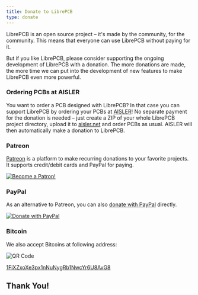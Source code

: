 ```yaml
---
title: Donate to LibrePCB
type: donate
---
```


LibrePCB is an open source project – it's made by the community, for the
community. This means that everyone can use LibrePCB without paying for it.

But if you like LibrePCB, please consider supporting the ongoing development of
LibrePCB with a donation. The more donations are made, the more time we can put
into the development of new features to make LibrePCB even more powerful.


### Ordering PCBs at AISLER

You want to order a PCB designed with LibrePCB? In that case you can support
LibrePCB by ordering your PCBs at [AISLER](https://aisler.net/partners/librepcb)!
No separate payment for the donation is needed – just create a ZIP of your whole
LibrePCB project directory, upload it to
[aisler.net](https://aisler.net/partners/librepcb) and order PCBs as usual.
AISLER will then automatically make a donation to LibrePCB.


### Patreon

[Patreon](https://www.patreon.com/librepcb) is a platform to make recurring
donations to your favorite projects. It supports credit/debit cards and PayPal
for paying.

[![Become a Patron!](/img/become_a_patron_button.png)](https://www.patreon.com/bePatron?u=5128815)


### PayPal

As an alternative to Patreon, you can also
[donate with PayPal](https://www.paypal.com/cgi-bin/webscr?cmd=_s-xclick&hosted_button_id=8DQ5P4TS992Q4&source=url)
directly.

[![Donate with PayPal](/img/donate_paypal_button.gif)](https://www.paypal.com/cgi-bin/webscr?cmd=_s-xclick&hosted_button_id=8DQ5P4TS992Q4&source=url)


### Bitcoin

We also accept Bitcoins at following address:

![QR Code](/img/donate_bitcoin_qrcode.png)

[1FiXZxoXe3px1nNuNygRb1NwcYr6U8AvG8](bitcoin:1FiXZxoXe3px1nNuNygRb1NwcYr6U8AvG8)

## Thank You!
